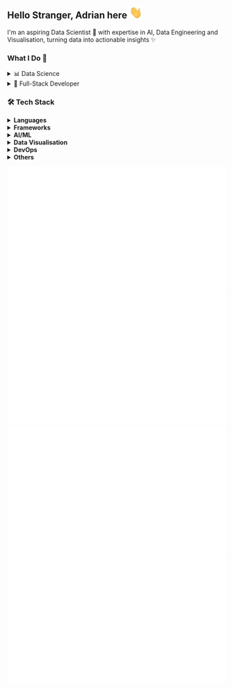 ## Hello Stranger, Adrian here <img src="https://raw.githubusercontent.com/ABSphreak/ABSphreak/master/gifs/Hi.gif" width="30px">

I'm an aspiring Data Scientist 🚀 with expertise in AI, Data Engineering and Visualisation, turning data into actionable insights ✨

<!--
**adriank-xen/adriank-xen** is a ✨ _special_ ✨ repository because its `README.md` (this file) appears on your GitHub profile.

Here are some ideas to get you started:

- 🔭 I’m currently working on ...
- 🌱 I’m currently learning ...
- 👯 I’m looking to collaborate on ...
- 🤔 I’m looking for help with ...
- 💬 Ask me about ...
- 📫 How to reach me: ...
- 😄 Pronouns: ...
- ⚡ Fun fact: ...
-->

### What I Do 💼
<details>
<summary>📊 Data Science</summary>
- Fraud risk prediction with financial data 💰
- Machine learning model for disease outbreak prediction [(Qmed Nora)](https://healthtechasia.co/made-in-malaysia-qmed-asia-keeps-it-local-with-generative-ai-solutions/) 🦠
- Patient data analytics 
- Healthcare process optimisation through vital signs monitoring integration over HL7 protocol 💉
</details>

<details>
<summary>🤖 Full-Stack Developer</summary>
- Data Visualisation platform for queue performance
- Built an e-onboarding platform [(PPSY E-onboarding Platform)](https://github.com/adriank-xen/PPSY-E-Onboarding-FYP)
- Create a data visualisation website with D3 for analysing brain drain in South East Asia [migration-dv](https://github.com/adriank-xen/migration-dv)
</details>

### 🛠️ Tech Stack

<details>
<summary><b>Languages</b></summary>
    <img src="https://raw.githubusercontent.com/devicons/devicon/master/icons/python/python-original.svg" width="50"/> <img src="https://raw.githubusercontent.com/devicons/devicon/master/icons/javascript/javascript-original.svg" width="50"/> <img src="https://raw.githubusercontent.com/devicons/devicon/master/icons/csharp/csharp-original.svg" width="50"/>
    <img src="https://raw.githubusercontent.com/devicons/devicon/master/icons/mysql/mysql-original.svg" width="50"/> <img src="https://raw.githubusercontent.com/devicons/devicon/master/icons/r/r-original.svg" width="50"/>
</details>

<details>
<summary><b>Frameworks</b></summary>
    <img src="https://fastapi.tiangolo.com/img/logo-margin/logo-teal.png" height="40"/> <img src="https://raw.githubusercontent.com/devicons/devicon/master/icons/nextjs/nextjs-original.svg" height="40"/> <img src="https://raw.githubusercontent.com/devicons/devicon/master/icons/react/react-original.svg" height="40"/> <img src="https://raw.githubusercontent.com/devicons/devicon/master/icons/django/django-plain.svg" height="40"/> <img src="https://raw.githubusercontent.com/laravel/art/master/logo-lockup/5%20SVG/2%20CMYK/1%20Full%20Color/laravel-logolockup-cmyk-red.svg" height="40"/> <img src="https://raw.githubusercontent.com/devicons/devicon/master/icons/d3js/d3js-original.svg" height="40"/>
</details>

<details>
<summary><b>AI/ML</b></summary>
    <img src="https://www.vectorlogo.zone/logos/pytorch/pytorch-icon.svg" width="50"/> <img src="https://upload.wikimedia.org/wikipedia/commons/0/05/Scikit_learn_logo_small.svg" width="50"/>
</details>

<details>
<summary><b>Data Visualisation</b></summary>
    <img src="https://www.tableau.com/sites/default/files/2022-04/TableauLogo_RGB.png" width="100"/>
</details>

<details>
<summary><b>DevOps</b></summary>
    <img src="https://raw.githubusercontent.com/devicons/devicon/master/icons/docker/docker-original.svg" width="50"/> <img src="https://raw.githubusercontent.com/devicons/devicon/master/icons/kubernetes/kubernetes-plain.svg" width="50"/> <img src="https://raw.githubusercontent.com/devicons/devicon/master/icons/linux/linux-original.svg" width="50"/>
</details>

<details>
<summary><b>Others</b></summary>
    <img src="https://info.hl7.org/hubfs/HL7_International_tucked-inR-3.png" width="100"/>
</details>

![](https://raw.githubusercontent.com/adriank-xen/github-stats/master/generated/overview.svg#gh-dark-mode-only)
![](https://raw.githubusercontent.com/adriank-xen/github-stats/master/generated/overview.svg#gh-light-mode-only)
![](https://raw.githubusercontent.com/adriank-xen/github-stats/master/generated/languages.svg#gh-dark-mode-only)
![](https://raw.githubusercontent.com/adriank-xen/github-stats/master/generated/languages.svg#gh-light-mode-only)